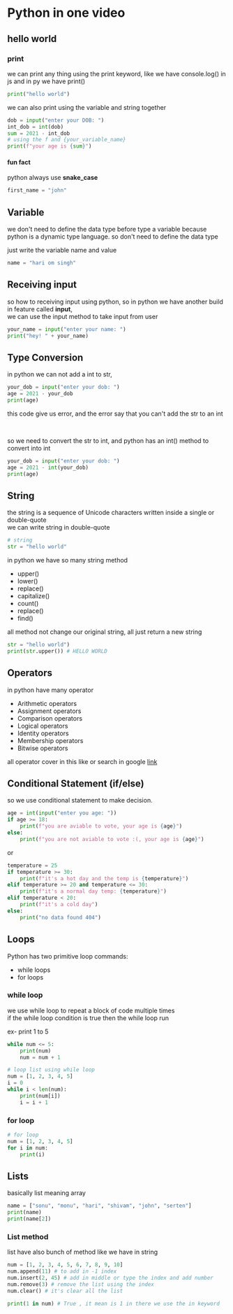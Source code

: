 # Python in one video

## hello world

### print

we can print any thing using the print keyword, like we have console.log() in js and in py we have print()

```py
print("hello world")
```

we can also print using the variable and string together

```python
dob = input("enter your DOB: ")
int_dob = int(dob)
sum = 2021 - int_dob
# using the f and {your_variable_name}
print(f"your age is {sum}")
```

#### fun fact

python always use **snake_case**

```py
first_name = "john"
```

## Variable

we don't need to define the data type before type a variable because python is a dynamic type language. so don't need to define the data type

just write the variable name and value

```python
name = "hari om singh"
```

## Receiving input

so how to receiving input using python, so in python we have another build in feature called **input**,
<br>
we can use the input method to take input from user

```py
your_name = input("enter your name: ")
print("hey! " + your_name)
```

## Type Conversion

in python we can not add a int to str,

```py
your_dob = input("enter your dob: ")
age = 2021 - your_dob
print(age)
```

this code give us error, and the error say that you can't add the str to an int

<br>

so we need to convert the str to int, and python has an int() method to convert into int

```py
your_dob = input("enter your dob: ")
age = 2021 - int(your_dob)
print(age)
```

## String

the string is a sequence of Unicode characters written inside a single or double-quote
<br>
we can write string in double-quote

```python
# string
str = "hello world"
```

in python we have so many string method

- upper()
- lower()
- replace()
- capitalize()
- count()
- replace()
- find()

all method not change our original string, all just return a new string

```python
str = "hello world")
print(str.upper()) # HELLO WORLD
```

## Operators

in python have many operator

- Arithmetic operators
- Assignment operators
- Comparison operators
- Logical operators
- Identity operators
- Membership operators
- Bitwise operators

all operator cover in this like or search in google
[link](https://www.w3schools.com/python/python_operators.asp)

## Conditional Statement (if/else)

so we use conditional statement to make decision.

```python
age = int(input("enter you age: "))
if age >= 18:
    print(f"you are aviable to vote, your age is {age}")
else:
    print(f"you are not aviable to vote :(, your age is {age}")
```

or

```python
temperature = 25
if temperature >= 30:
    print(f"it's a hot day and the temp is {temperature}")
elif temperature >= 20 and temperature <= 30:
    print(f"it's a normal day temp: {temperature}")
elif temperature < 20:
    print(f"it's a cold day")
else:
    print("no data found 404")

```

## Loops

Python has two primitive loop commands:

- while loops
- for loops

### while loop

we use while loop to repeat a block of code multiple times
<br>
if the while loop condition is true then the while loop run

ex- print 1 to 5

```py
while num <= 5:
    print(num)
    num = num + 1
```

```py
# loop list using while loop
num = [1, 2, 3, 4, 5]
i = 0
while i < len(num):
    print(num[i])
    i = i + 1
```

### for loop

```py
# for loop
num = [1, 2, 3, 4, 5]
for i in num:
    print(i)
```

## Lists

basically list meaning array

```py
name = ["sonu", "monu", "hari", "shivam", "john", "serten"]
print(name)
print(name[2])
```

### List method

list have also bunch of method like we have in string

```py
num = [1, 2, 3, 4, 5, 6, 7, 8, 9, 10]
num.append(11) # to add in -1 index
num.insert(2, 45) # add in middle or type the index and add number
num.remove(3) # remove the list using the index
num.clear() # it's clear all the list

print(1 in num) # True , it mean is 1 in there we use the in keyword
```

